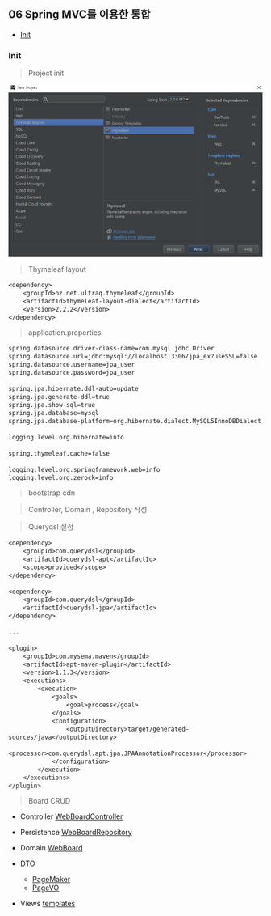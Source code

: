 ## 06 Spring MVC를 이용한 통합

- <a href="#init"> Init </a>


<div id="init"></div>

### Init

> Project init

![initialize](./pics/[ch06-01]init.png)

> Thymeleaf layout

```
<dependency>
    <groupId>nz.net.ultraq.thymeleaf</groupId>
    <artifactId>thymeleaf-layout-dialect</artifactId>
    <version>2.2.2</version>
</dependency>
```

> application.properties

```
spring.datasource.driver-class-name=com.mysql.jdbc.Driver
spring.datasource.url=jdbc:mysql://localhost:3306/jpa_ex?useSSL=false
spring.datasource.username=jpa_user
spring.datasource.password=jpa_user

spring.jpa.hibernate.ddl-auto=update
spring.jpa.generate-ddl=true
spring.jpa.show-sql=true
spring.jpa.database=mysql
spring.jpa.database-platform=org.hibernate.dialect.MySQL5InnoDBDialect

logging.level.org.hibernate=info

spring.thymeleaf.cache=false

logging.level.org.springframework.web=info
logging.level.org.zerock=info
```

> bootstrap cdn

> Controller, Domain , Repository 작성

> Querydsl 설정

```
<dependency>
    <groupId>com.querydsl</groupId>
    <artifactId>querydsl-apt</artifactId>
    <scope>provided</scope>
</dependency>

<dependency>
    <groupId>com.querydsl</groupId>
    <artifactId>querydsl-jpa</artifactId>
</dependency>

...

<plugin>
    <groupId>com.mysema.maven</groupId>
    <artifactId>apt-maven-plugin</artifactId>
    <version>1.1.3</version>
    <executions>
        <execution>
			<goals>
                <goal>process</goal>
            </goals>
            <configuration>
                <outputDirectory>target/generated-sources/java</outputDirectory>
                <processor>com.querydsl.apt.jpa.JPAAnnotationProcessor</processor>
            </configuration>
        </execution>
    </executions>
</plugin>

```

> Board CRUD

- Controller
<a href="https://github.com/zacscoding/spring-boot-example/tree/master/book/start-spring-boot/boot06/src/main/java/org/zerock/controller/WebBoardController.java">WebBoardController</a>


- Persistence
<a href="https://github.com/zacscoding/spring-boot-example/tree/master/book/start-spring-boot/boot06/src/main/java/org/zerock/persistence/WebBoardRepository.java">WebBoardRepository</a>

- Domain
<a href="https://github.com/zacscoding/spring-boot-example/tree/master/book/start-spring-boot/boot06/src/main/java/org/zerock/domain/WebBoard.java">WebBoard</a>

- DTO
  + <a href="https://github.com/zacscoding/spring-boot-example/tree/master/book/start-spring-boot/boot06/src/main/java/org/zerock/vo/PageMaker.java">PageMaker</a>
  + <a href="https://github.com/zacscoding/spring-boot-example/tree/master/book/start-spring-boot/boot06/src/main/java/org/zerock/vo/PageVO.java">PageVO</a>

- Views
<a href="https://github.com/zacscoding/spring-boot-example/tree/master/book/start-spring-boot/src/main/resources/templates">templates</a>
